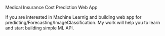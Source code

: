 Medical Insurance Cost Prediction Web App

If you are interested in Machine Learnig and building web app for predicting/Forecasting/ImageClassification. My work will help you to learn and start building simple ML API.
